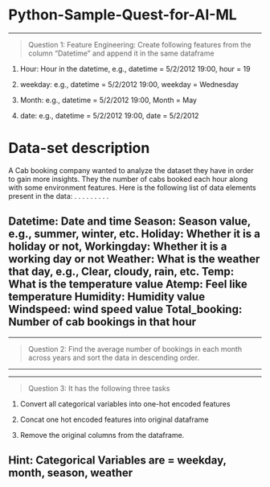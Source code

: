 # Python-Sample-Quest-for-AI-ML
----------------------------------------------------------------------------------------------------------------------------------------------------------------------
> Question 1: Feature Engineering: Create following features from the column “Datetime” and append it in the same dataframe


1. Hour: Hour in the datetime, e.g., datetime = 5/2/2012 19:00, hour = 19

2.  weekday: e.g., datetime = 5/2/2012 19:00, weekday = Wednesday

3. Month: e.g., datetime = 5/2/2012 19:00, Month = May

4.  date: e.g., datetime = 5/2/2012 19:00, date = 5/2/2012

# Data-set description

A Cab booking company wanted to analyze the dataset they have in order to gain more insights. They the number of cabs booked each hour along with some environment features. Here is the following list of data elements present in the data:
.
.
.
.
.
.
.
.
.

Datetime: Date and time
Season: Season value, e.g., summer, winter, etc.
Holiday: Whether it is a holiday or not,
Workingday: Whether it is a working day or not
Weather: What is the weather that day, e.g., Clear, cloudy, rain, etc. 
Temp: What is the temperature value
Atemp: Feel like temperature
Humidity: Humidity value 
Windspeed: wind speed value
Total_booking: Number of cab bookings in that hour
----------------------------------------------------------------------------------------------------------------------------------------------------------------------
----------------------------------------------------------------------------------------------------------------------------------------------------------------------
> Question 2: Find the average number of bookings in each month across years and sort the data in descending order.
----------------------------------------------------------------------------------------------------------------------------------------------------------------------
----------------------------------------------------------------------------------------------------------------------------------------------------------------------
> Question 3: It has the following three tasks


1. Convert all categorical variables into one-hot encoded features

2. Concat one hot encoded features into original dataframe

3. Remove the original columns from the dataframe.

 Hint: Categorical Variables are = weekday, month, season, weather
----------------------------------------------------------------------------------------------------------------------------------------------------------------------
